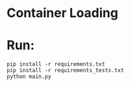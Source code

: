 # Container Loading

# Run:
```
pip install -r requirements.txt
pip install -r requirements_tests.txt
python main.py
```